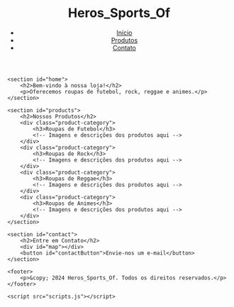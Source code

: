 <!DOCTYPE html>
<html lang="pt-BR">
<head>
    <meta charset="UTF-8">
    <meta name="viewport" content="width=device-width, initial-scale=1.0">
    <title>Heros_Sports_Of</title>
    <link rel="stylesheet" href="styles.css">
</head>
<body>
    <header>
        <h1>Heros_Sports_Of</h1>
        <nav>
            <ul>
                <li><a href="#home">Início</a></li>
                <li><a href="#products">Produtos</a></li>
                <li><a href="#contact">Contato</a></li>
            </ul>
        </nav>
    </header>
    
    <section id="home">
        <h2>Bem-vindo à nossa loja!</h2>
        <p>Oferecemos roupas de futebol, rock, reggae e animes.</p>
    </section>

    <section id="products">
        <h2>Nossos Produtos</h2>
        <div class="product-category">
            <h3>Roupas de Futebol</h3>
            <!-- Imagens e descrições dos produtos aqui -->
        </div>
        <div class="product-category">
            <h3>Roupas de Rock</h3>
            <!-- Imagens e descrições dos produtos aqui -->
        </div>
        <div class="product-category">
            <h3>Roupas de Reggae</h3>
            <!-- Imagens e descrições dos produtos aqui -->
        </div>
        <div class="product-category">
            <h3>Roupas de Animes</h3>
            <!-- Imagens e descrições dos produtos aqui -->
        </div>
    </section>

    <section id="contact">
        <h2>Entre em Contato</h2>
        <div id="map"></div>
        <button id="contactButton">Envie-nos um e-mail</button>
    </section>

    <footer>
        <p>&copy; 2024 Heros_Sports_Of. Todos os direitos reservados.</p>
    </footer>

    <script src="scripts.js"></script>
</body>
</html>
